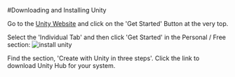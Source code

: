 #Downloading and Installing Unity

Go to the [Unity Website](https://unity.com/) and click on the 'Get Started' Button at the very top.

Select the 'Individual Tab' and then click 'Get Started' in the Personal / Free section:
![install unity](images/install-unity-personal.jpg)

Find the section, 'Create with Unity in three steps'. Click the link to download Unity Hub for your system.

